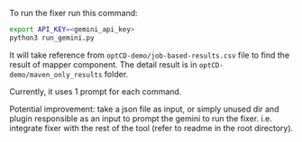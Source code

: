 To run the fixer run this command:
```bash
export API_KEY=<gemini_api_key>
python3 run_gemini.py
```

It will take reference from `optCD-demo/job-based-results.csv` file to find the result of mapper component. The detail result is in `optCD-demo/maven_only_results` folder.

Currently, it uses 1 prompt for each command.

Potential improvement: take a json file as input, or simply unused dir and plugin responsible as an input to prompt the gemini to run the fixer. i.e. integrate fixer with the rest of the tool (refer to readme in the root directory).
